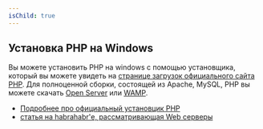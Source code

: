 ```yaml
---
isChild: true
---
```


## Установка PHP на Windows

Вы можете установить PHP на windows с помощью установщика, который вы можете увидеть на [странице загрузок официального сайта PHP][php-downloads]. Для полноценной сборки, состоящей из Apache, MySQL, PHP вы можете скачать [Open Server][Open-Server] или [WAMP][wamp-installer].

* [Подробнее про официальный установцик PHP][windows-installer]
* [статья на habrahabr'е, рассматривающая Web серверы][habrahabr]

[php-downloads]: http://www.php.net/downloads.php
[windows-installer]: http://www.php.net/manual/ru/install.windows.installer.msi.php
[wamp-installer]: http://www.wampserver.com/ru
[open-server]: http://open-server.ru/
[habrahabr]: http://habrahabr.ru/post/144242/